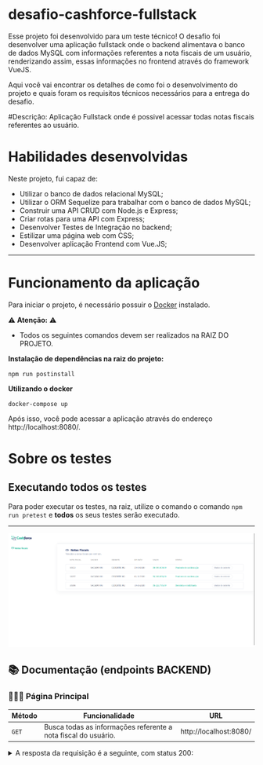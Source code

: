 # desafio-cashforce-fullstack

Esse projeto foi desenvolvido para um teste técnico!
O desafio foi desenvolver uma aplicação fullstack onde o backend alimentava o banco de dados MySQL com informações referentes a nota fiscais de um usuário, renderizando assim, essas informações no frontend através do framework VueJS.

Aqui você vai encontrar os detalhes de como foi o desenvolvimento do projeto e quais foram os requisitos técnicos necessários para a entrega do desafio.

#Descrição:
Aplicação Fullstack onde é possivel acessar todas notas fiscais referentes ao usuário.

# Habilidades desenvolvidas

Neste projeto, fui capaz de:

- Utilizar o banco de dados relacional MySQL;
- Utilizar o ORM Sequelize para trabalhar com o banco de dados MySQL;
- Construir uma API CRUD com Node.js e Express;
- Criar rotas para uma API com Express;
- Desenvolver Testes de Integração no backend;
- Estilizar uma página web com CSS;
- Desenvolver aplicação Frontend com Vue.JS;
   
---

# Funcionamento da aplicação

Para iniciar o projeto, é necessário possuir o [Docker](https://docs.docker.com/engine/install/ubuntu/) instalado.

⚠ **Atenção:** ⚠
- Todos os seguintes comandos devem ser realizados na RAIZ DO PROJETO.

**Instalação de dependências na raiz do projeto:** 

```
npm run postinstall
```

**Utilizando o docker**

```
docker-compose up
```


Após isso, você pode acessar a aplicação através do endereço http://localhost:8080/.

# Sobre os testes
## Executando todos os testes

Para poder executar os testes, na raiz, utilize o comando o comando `npm run pretest` e **todos** os seus testes serão executado.

---

<p align="center">
<img src="./image.png" width="600px" />
</p>

## 📚 Documentação (endpoints BACKEND)


### 👨🏻‍🦱 Página Principal
| Método | Funcionalidade                            | URL                        |
| ------ | ----------------------------------------- | -------------------------- |
| `GET`  | Busca todas as informações referente a nota fiscal do usuário. | http://localhost:8080/ |

<details>
  <summary>A resposta da requisição é a seguinte, com status 200:</summary>

```json
[
  {
    "id": 1,
    "nNf": "18153",
    "emissionDate": "2020-10-30T11:00:00-03:00",
    "value": "198450",
    "orderStatusBuyer": "0",
    "buyer": {
      "name": "SACADO 001"
    },
    "provider": {
      "name": "CEDENTE 002",
      "tradingName": "CEDENTE 002 LTDA",
      "cnpj": {
        "number": "00000000000002"
      }
    }
  },
  {
    "id": 2,
    "nNf": "18157",
    "emissionDate": "2020-11-04T15 :32:35-02:00",
    "value": "168850",
    "orderStatusBuyer": "0",
    "buyer": {
      "name": "SACADO 001"
    },
    "provider": {
      "name": "CEDENTE 002",
      "tradingName": "CEDENTE 002 LTDA",
      "cnpj": {
        "number": "00000000000002"
      }
    }
  },
  {
    "id": 3,
    "nNf": "18184",
    "emissionDate": "2020-11-10",
    "value": "222795",
    "orderStatusBuyer": "7",
    "buyer": {
      "name": "SACADO 001"
    },
    "provider": {
      "name": "CEDENTE 002",
      "tradingName": "CEDENTE 002 LTDA",
      "cnpj": {
        "number": "00000000000002"
      }
    }
  }
]
```

</details>
<br>
<br>
